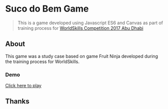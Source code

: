 # Suco do Bem Game

> This is a game developed using Javascript ES6 and Canvas as part of training process for [WorldSkills Competition 2017 Abu Dhabi](https://worldskillsabudhabi2017.com/en/skills/web-design-development/)

## About

This game was a study case based on game Fruit Ninja developed during the training process for WorldSkills.

### Demo

[Click here to play](https://ericcristhiano.github.io/suco-do-bem/)

## Thanks
